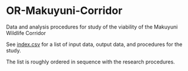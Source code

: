 # OR-Makuyuni-Corridor

Data and analysis procedures for study of the viability of the Makuyuni Wildlife Corridor

See [index.csv](index.csv) for a list of input data, output data, and procedures for the study.

The list is roughly ordered in sequence with the research procedures. 
